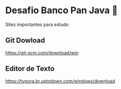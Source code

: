 # Desafio Banco Pan Java :notebook:

Sites importantes para estudo 

## Git Dowload

https://git-scm.com/download/win

## Editor de Texto 

https://typora.br.uptodown.com/windows/download
